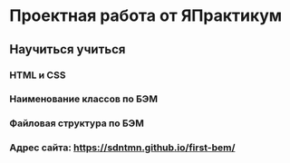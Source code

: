# Проектная работа от ЯПрактикум

## Научиться учиться

### HTML и CSS
### Наименование классов по БЭМ
### Файловая структура по БЭМ
### Адрес сайта:  https://sdntmn.github.io/first-bem/
